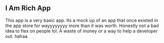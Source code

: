 I Am Rich App 
------------

This app is a very basic app. Its a mock up of an app that once existed in the app store for wayyyyyyyy more than it was worth. Honestly not a bad idea to flex on people lol. A waste of money or a way to help a developer out. hahaa. 
